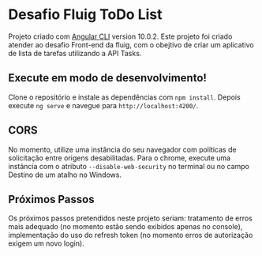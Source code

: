 # Desafio Fluig ToDo List

Projeto criado com [Angular CLI](https://github.com/angular/angular-cli) version 10.0.2.
Este projeto foi criado atender ao desafio Front-end da fluig, com o obejtivo de criar um aplicativo de lista de tarefas utilizando a API Tasks.

## Execute em modo de desenvolvimento!

Clone o repositório e instale as dependências com `npm install`. Depois execute `ng serve` e navegue para `http://localhost:4200/`.

## CORS

No momento, utilize uma instância do seu navegador com políticas de solicitação entre origens desabilitadas. Para o chrome, execute uma instância com o atributo `--disable-web-security` no terminal ou no campo Destino de um atalho no Windows.

## Próximos Passos

Os próximos passos pretendidos neste projeto seriam: tratamento de erros mais adequado (no momento estão sendo exibidos apenas no console),
implementação do uso do refresh token (no momento erros de autorização exigem um novo login).
